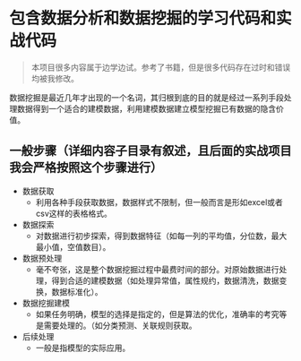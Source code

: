 # 包含数据分析和数据挖掘的学习代码和实战代码

> 本项目很多内容属于边学边试。参考了书籍，但是很多代码存在过时和错误均被我修改。

数据挖掘是最近几年才出现的一个名词，其归根到底的目的就是经过一系列手段处理数据得到一个适合的建模数据，利用建模数据建立模型挖掘已有数据的隐含价值。
## 一般步骤（详细内容子目录有叙述，且后面的**实战项目**我会严格按照这个步骤进行）
- 数据获取
	- 利用各种手段获取数据，数据样式不限制，但一般而言是形如excel或者csv这样的表格格式。
- 数据探索
	- 对数据进行初步探索，得到数据特征（如每一列的平均值，分位数，最大最小值，空值数目）。
- 数据预处理
	- 毫不夸张，这是整个数据挖掘过程中最费时间的部分。对原始数据进行处理，得到合适的建模数据（如处理异常值，属性规约，数据清洗，数据变换，数据标准化）。
- 数据挖掘建模
	- 如果任务明确，模型的选择是指定的，但是算法的优化，准确率的考究等是需要处理的。（如分类预测、关联规则获取。
- 后续处理
	- 一般是指模型的实际应用。
